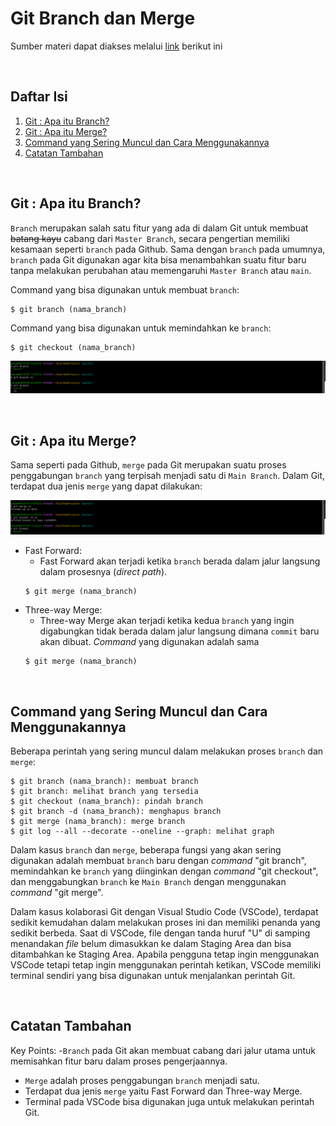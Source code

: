 # Git Branch dan Merge
Sumber materi dapat diakses melalui [link](https://www.youtube.com/watch?v=EGl7KxVOyNs&list=PLFIM0718LjIVknj6sgsSceMqlq242-jNf&index=6) berikut ini

<p>&nbsp;</p>

## Daftar Isi
1. [Git : Apa itu Branch?](#git--apa-itu-branch-)
2. [Git : Apa itu Merge?](#git--apa-itu-merge-)
3. [Command yang Sering Muncul dan Cara Menggunakannya](#command-yang-sering-muncul-)
4. [Catatan Tambahan](#catatan-tambahan-)

<p>&nbsp;</p>

## Git : Apa itu Branch? <a name = "Branch"></a>

`Branch` merupakan salah satu fitur yang ada di dalam Git untuk membuat ~~batang kayu~~ cabang dari `Master Branch`, secara pengertian memiliki kesamaan seperti `branch` pada Github. Sama dengan `branch` pada umumnya, `branch` pada Git digunakan agar kita bisa menambahkan suatu fitur baru tanpa melakukan perubahan atau memengaruhi `Master Branch` atau `main`.

Command yang bisa digunakan untuk membuat `branch`:

```
$ git branch (nama_branch)
```
Command yang bisa digunakan untuk memindahkan ke `branch`:
```
$ git checkout (nama_branch)
```
![Git Branch](./screenshot/gitbranch.png)

<p>&nbsp;</p>

## Git : Apa itu Merge? <a name = "Merge"></a>
Sama seperti pada Github, `merge` pada Git merupakan suatu proses penggabungan `branch` yang terpisah menjadi satu di `Main Branch`. Dalam Git, terdapat dua jenis `merge` yang dapat dilakukan:

![Git Merge](./screenshot/gitmerge.png)

- Fast Forward:
    - Fast Forward akan terjadi ketika `branch` berada dalam jalur langsung dalam prosesnya (*direct path*).
    ```
    $ git merge (nama_branch)
    ```
- Three-way Merge:
    - Three-way Merge akan terjadi ketika kedua `branch` yang ingin digabungkan tidak berada dalam jalur langsung dimana `commit` baru akan dibuat. *Command* yang digunakan adalah sama
    ```
    $ git merge (nama_branch)
    ```

<p>&nbsp;</p>

## Command yang Sering Muncul dan Cara Menggunakannya <a name = "Command"></a>

Beberapa perintah yang sering muncul dalam melakukan proses `branch` dan `merge`:

```
$ git branch (nama_branch): membuat branch
$ git branch: melihat branch yang tersedia
$ git checkout (nama_branch): pindah branch
$ git branch -d (nama_branch): menghapus branch
$ git merge (nama_branch): merge branch 
$ git log --all --decorate --oneline --graph: melihat graph
```

Dalam kasus `branch` dan `merge`, beberapa fungsi yang akan sering digunakan adalah membuat `branch` baru dengan *command* "git branch", memindahkan ke `branch` yang diinginkan dengan *command* "git checkout", dan menggabungkan `branch` ke `Main Branch` dengan menggunakan *command* "git merge".

Dalam kasus kolaborasi Git dengan Visual Studio Code (VSCode), terdapat sedikit kemudahan dalam melakukan proses ini dan memiliki penanda yang sedikit berbeda. Saat di VSCode, file dengan tanda huruf "U" di samping menandakan *file* belum dimasukkan ke dalam Staging Area dan bisa ditambahkan ke Staging Area. Apabila pengguna tetap ingin menggunakan VSCode tetapi tetap ingin menggunakan perintah ketikan, VSCode memiliki terminal sendiri yang bisa digunakan untuk menjalankan perintah Git.

<p>&nbsp;</p>

## Catatan Tambahan <a name = "CT"></a>

Key Points:
-`Branch` pada Git akan membuat cabang dari jalur utama untuk memisahkan fitur baru dalam proses pengerjaannya.
- `Merge` adalah proses penggabungan `branch` menjadi satu.
- Terdapat dua jenis `merge` yaitu Fast Forward dan Three-way Merge.
- Terminal pada VSCode bisa digunakan juga untuk melakukan perintah Git.
